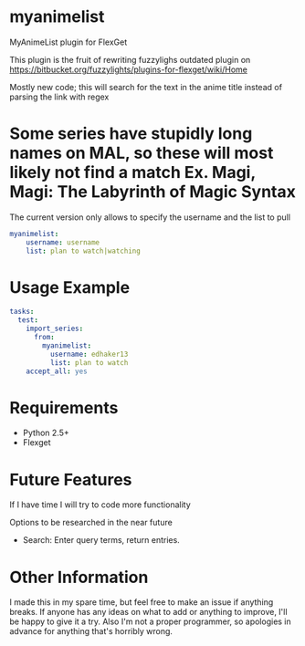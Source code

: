 myanimelist
===========

MyAnimeList plugin for FlexGet

This plugin is the fruit of rewriting fuzzylighs outdated plugin on
https://bitbucket.org/fuzzylights/plugins-for-flexget/wiki/Home

Mostly new code; this will search for the text in the anime title instead of
parsing the link with regex

Some series have stupidly long names on MAL, so these will most likely not find a match
Ex. Magi, Magi: The Labyrinth of Magic
Syntax
======
The current version only allows to specify the username and the list to pull
``` YAML
myanimelist:
    username: username
    list: plan to watch|watching
```
Usage Example
============
``` YAML
tasks:
  test:
    import_series:
      from:
        myanimelist:
      	  username: edhaker13
      	  list: plan to watch
    accept_all: yes
```
Requirements
=============
- Python 2.5+
- Flexget

Future Features
==============
If I have time I will try to code more functionality

Options to be researched in the near future
- Search: Enter query terms, return entries.

Other Information
==============
I made this in my spare time, but feel free to make an issue if anything breaks.
If anyone has any ideas on what to add or anything to improve, I'll be happy to give it a try.
Also I'm not a proper programmer, so apologies in advance for anything that's horribly wrong.
